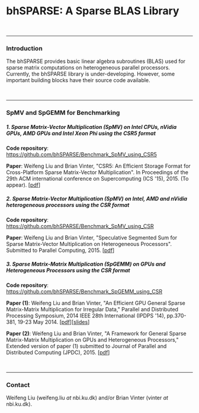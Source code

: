 bhSPARSE: A Sparse BLAS Library
========

<br><hr>
<h3>Introduction</h3>

The bhSPARSE provides basic linear algebra subroutines (BLAS) used for sparse matrix computations on heterogeneous parallel processors. Currently, the bhSPARSE library is under-developing. However, some important building blocks have their source code available.

<br><hr>
<h3>SpMV and SpGEMM for Benchmarking</h3>

<h5>1. Sparse Matrix-Vector Multiplication (SpMV) on Intel CPUs, nVidia GPUs, AMD GPUs and Intel Xeon Phi using the CSR5 format</h5>

<b>Code repository</b>: <a href="https://github.com/bhSPARSE/Benchmark_SpMV_using_CSR5">https://github.com/bhSPARSE/Benchmark_SpMV_using_CSR5</a>

<b>Paper</b>: Weifeng Liu and Brian Vinter, "CSR5: An Efficient Storage Format for Cross-Platform Sparse Matrix-Vector Multiplication". In Proceedings of the 29th ACM international conference on Supercomputing (ICS '15), 2015. (To appear).
[<a href="http://arxiv.org/pdf/1503.05032v2.pdf">pdf</a>]

<h5>2. Sparse Matrix-Vector Multiplication (SpMV) on Intel, AMD and nVidia heterogeneous processors using the CSR format</h5>

<b>Code repository</b>: <a href="https://github.com/bhSPARSE/Benchmark_SpMV_using_CSR">https://github.com/bhSPARSE/Benchmark_SpMV_using_CSR</a>

<b>Paper</b>: Weifeng Liu and Brian Vinter, "Speculative Segmented Sum for Sparse Matrix-Vector Multiplication on Heterogeneous Processors". Submitted to Parallel Computing, 2015.
[<a href="http://arxiv.org/pdf/1504.06474v1">pdf</a>]

<h5>3. Sparse Matrix-Matrix Multiplication (SpGEMM) on GPUs and Heterogeneous Processors using the CSR format</h5>

<b>Code repository</b>: <a href="https://github.com/bhSPARSE/Benchmark_SpGEMM_using_CSR">https://github.com/bhSPARSE/Benchmark_SpGEMM_using_CSR</a>

<b>Paper (1)</b>: Weifeng Liu and Brian Vinter, "An Efficient GPU General Sparse Matrix-Matrix Multiplication for Irregular Data," Parallel and Distributed Processing Symposium, 2014 IEEE 28th International (IPDPS '14), pp.370-381, 19-23 May 2014. [<a href="http://hiperfit.dk/pdf/SpGEMM_Liu_ipdps14.pdf">pdf</a>][<a href="http://hiperfit.dk/pdf/SpGEMM_Liu_ipdps14_slides.pptx">slides</a>]

<b>Paper (2)</b>: Weifeng Liu and Brian Vinter, "A Framework for General Sparse Matrix-Matrix Multiplication on GPUs and Heterogeneous Processors," Extended version of paper (1) submitted to Journal of Parallel and Distributed Computing (JPDC), 2015. [<a href="http://arxiv.org/pdf/1504.05022v1.pdf">pdf</a>]

<br><hr>
<h3>Contact</h3>

Weifeng Liu (weifeng.liu _at_ nbi.ku.dk) and/or Brian Vinter (vinter _at_ nbi.ku.dk).




